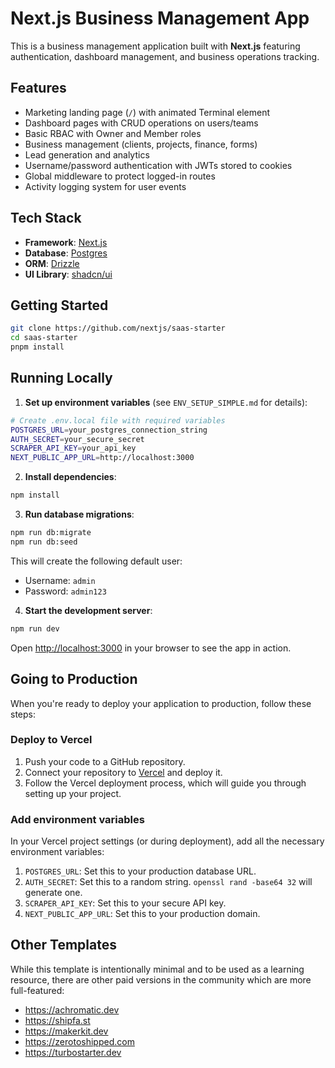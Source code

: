 # Next.js Business Management App

This is a business management application built with **Next.js** featuring authentication, dashboard management, and business operations tracking.

## Features

- Marketing landing page (`/`) with animated Terminal element
- Dashboard pages with CRUD operations on users/teams
- Basic RBAC with Owner and Member roles
- Business management (clients, projects, finance, forms)
- Lead generation and analytics
- Username/password authentication with JWTs stored to cookies
- Global middleware to protect logged-in routes
- Activity logging system for user events

## Tech Stack

- **Framework**: [Next.js](https://nextjs.org/)
- **Database**: [Postgres](https://www.postgresql.org/)
- **ORM**: [Drizzle](https://orm.drizzle.team/)
- **UI Library**: [shadcn/ui](https://ui.shadcn.com/)

## Getting Started

```bash
git clone https://github.com/nextjs/saas-starter
cd saas-starter
pnpm install
```

## Running Locally

1. **Set up environment variables** (see `ENV_SETUP_SIMPLE.md` for details):

```bash
# Create .env.local file with required variables
POSTGRES_URL=your_postgres_connection_string
AUTH_SECRET=your_secure_secret
SCRAPER_API_KEY=your_api_key
NEXT_PUBLIC_APP_URL=http://localhost:3000
```

2. **Install dependencies**:

```bash
npm install
```

3. **Run database migrations**:

```bash
npm run db:migrate
npm run db:seed
```

This will create the following default user:

- Username: `admin`
- Password: `admin123`

4. **Start the development server**:

```bash
npm run dev
```

Open [http://localhost:3000](http://localhost:3000) in your browser to see the app in action.

## Going to Production

When you're ready to deploy your application to production, follow these steps:

### Deploy to Vercel

1. Push your code to a GitHub repository.
2. Connect your repository to [Vercel](https://vercel.com/) and deploy it.
3. Follow the Vercel deployment process, which will guide you through setting up your project.

### Add environment variables

In your Vercel project settings (or during deployment), add all the necessary environment variables:

1. `POSTGRES_URL`: Set this to your production database URL.
2. `AUTH_SECRET`: Set this to a random string. `openssl rand -base64 32` will generate one.
3. `SCRAPER_API_KEY`: Set this to your secure API key.
4. `NEXT_PUBLIC_APP_URL`: Set this to your production domain.

## Other Templates

While this template is intentionally minimal and to be used as a learning resource, there are other paid versions in the community which are more full-featured:

- https://achromatic.dev
- https://shipfa.st
- https://makerkit.dev
- https://zerotoshipped.com
- https://turbostarter.dev
